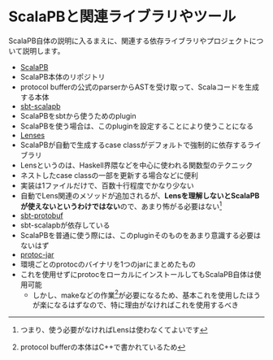 # ScalaPBと関連ライブラリやツール

ScalaPB自体の説明に入るまえに、関連する依存ライブラリやプロジェクトについて説明します。


- [ScalaPB](https://github.com/trueaccord/ScalaPB)
 - ScalaPB本体のリポジトリ
 - protocol bufferの公式のparserからASTを受け取って、Scalaコードを生成する本体
- [sbt-scalapb](https://github.com/trueaccord/sbt-scalapb)
 - ScalaPBをsbtから使うためのplugin
 - ScalaPBを使う場合は、このpluginを設定することにより使うことになる
- [Lenses](https://github.com/trueaccord/Lenses)
 - ScalaPBが自動で生成するcase classがデフォルトで強制的に依存するライブラリ
 - Lensというのは、Haskell界隈などを中心に使われる関数型のテクニック
 - ネストしたcase classの一部を更新する場合などに便利
 - 実装は1ファイルだけで、百数十行程度でかなり少ない
 - 自動でLens関連のメソッドが追加されるが、**Lensを理解しないとScalaPBが使えないというわけではない**ので、あまり怖がる必要はない[^lens]
- [sbt-protobuf](https://github.com/sbt/sbt-protobuf)
 - sbt-scalapbが依存している
 - ScalaPBを普通に使う際には、このpluginそのものをあまり意識する必要はないはず
- [protoc-jar](https://github.com/os72/protoc-jar)
 - 環境ごとのprotocのバイナリを1つのjarにまとめたもの
 - これを使用せずにprotocをローカルにインストールしてもScalaPB自体は使用可能
   - しかし、makeなどの作業[^protoc]が必要になるため、基本これを使用したほうが楽になるはずなので、特に理由がなければこれを使用するべき


[^lens]: つまり、使う必要がなければLensは使わなくてよいです
[^protoc]: protocol bufferの本体はC++で書かれているため
